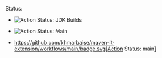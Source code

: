 Status:

* ![Action Status: JDK Builds](https://github.com/khmarbaise/maven-it-extension/workflows/.github/workflows/jdkbuilds.yml/badge.svg)
* ![Action Status: Main](https://github.com/khmarbaise/maven-it-extension/workflows/Linux/badge.svg)

* https://github.com/khmarbaise/maven-it-extension/workflows/main/badge.svg[Action Status: main]
